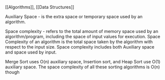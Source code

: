 [[Algorithms]], [[Data Structures]]

Auxiliary Space - is the extra space or temporary space used by an algorithm. 

Space complexity - refers to the total amount of memory space used by an algorithm/program, including the space of input values for execution.
Space Complexity of an algorithm is the total space taken by the algorithm with respect to the input size. Space complexity includes both Auxiliary space and space used by input. 

Merge Sort uses O(n) auxiliary space, Insertion sort, and Heap Sort use O(1) auxiliary space. The space complexity of all these sorting algorithms is O(n) though